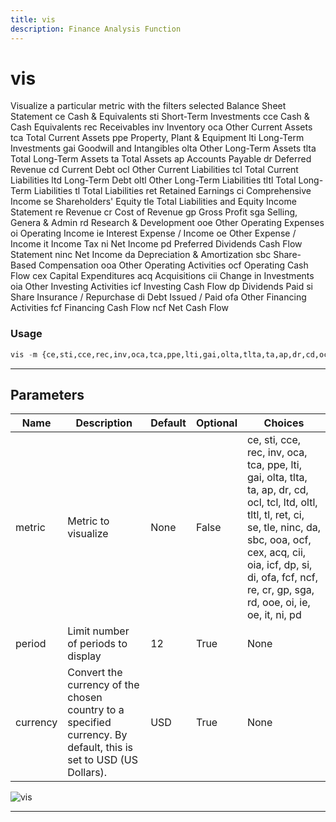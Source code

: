 ```yaml
---
title: vis
description: Finance Analysis Function
---
```


# vis

Visualize a particular metric with the filters selected Balance Sheet Statement ce Cash & Equivalents sti Short-Term Investments cce Cash & Cash Equivalents rec Receivables inv Inventory oca Other Current Assets tca Total Current Assets ppe Property, Plant & Equipment lti Long-Term Investments gai Goodwill and Intangibles olta Other Long-Term Assets tlta Total Long-Term Assets ta Total Assets ap Accounts Payable dr Deferred Revenue cd Current Debt ocl Other Current Liabilities tcl Total Current Liabilities ltd Long-Term Debt oltl Other Long-Term Liabilities tltl Total Long-Term Liabilities tl Total Liabilities ret Retained Earnings ci Comprehensive Income se Shareholders' Equity tle Total Liabilities and Equity Income Statement re Revenue cr Cost of Revenue gp Gross Profit sga Selling, Genera & Admin rd Research & Development ooe Other Operating Expenses oi Operating Income ie Interest Expense / Income oe Other Expense / Income it Income Tax ni Net Income pd Preferred Dividends Cash Flow Statement ninc Net Income da Depreciation & Amortization sbc Share-Based Compensation ooa Other Operating Activities ocf Operating Cash Flow cex Capital Expenditures acq Acquisitions cii Change in Investments oia Other Investing Activities icf Investing Cash Flow dp Dividends Paid si Share Insurance / Repurchase di Debt Issued / Paid ofa Other Financing Activities fcf Financing Cash Flow ncf Net Cash Flow

### Usage

```python
vis -m {ce,sti,cce,rec,inv,oca,tca,ppe,lti,gai,olta,tlta,ta,ap,dr,cd,ocl,tcl,ltd,oltl,tltl,tl,ret,ci,se,tle,ninc,da,sbc,ooa,ocf,cex,acq,cii,oia,icf,dp,si,di,ofa,fcf,ncf,re,cr,gp,sga,rd,ooe,oi,ie,oe,it,ni,pd} [-p PERIOD] [-c CURRENCY]
```

---

## Parameters

| Name | Description | Default | Optional | Choices |
| ---- | ----------- | ------- | -------- | ------- |
| metric | Metric to visualize | None | False | ce, sti, cce, rec, inv, oca, tca, ppe, lti, gai, olta, tlta, ta, ap, dr, cd, ocl, tcl, ltd, oltl, tltl, tl, ret, ci, se, tle, ninc, da, sbc, ooa, ocf, cex, acq, cii, oia, icf, dp, si, di, ofa, fcf, ncf, re, cr, gp, sga, rd, ooe, oi, ie, oe, it, ni, pd |
| period | Limit number of periods to display | 12 | True | None |
| currency | Convert the currency of the chosen country to a specified currency. By default, this is set to USD (US Dollars). | USD | True | None |

![vis](https://user-images.githubusercontent.com/46355364/159114414-8533bef1-aed2-4a4c-88a6-93a04c7513d2.png)

---
